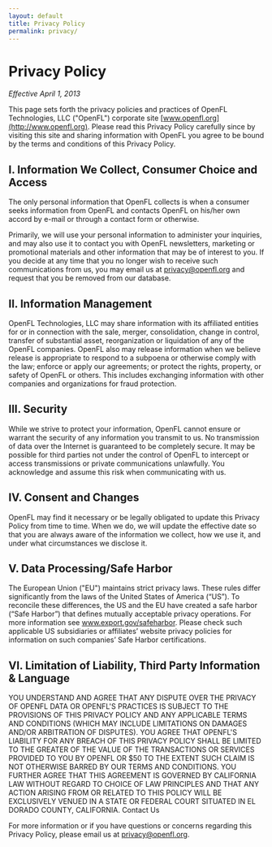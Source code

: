 ```yaml
---
layout: default
title: Privacy Policy
permalink: privacy/
---
```


# Privacy Policy

_Effective April 1, 2013_

This page sets forth the privacy policies and practices of OpenFL Technologies, LLC ("OpenFL") corporate site [www.openfl.org](http://www.openfl.org). Please read this Privacy Policy carefully since by visiting this site and sharing information with OpenFL you agree to be bound by the terms and conditions of this Privacy Policy.

## I. Information We Collect, Consumer Choice and Access

The only personal information that OpenFL collects is when a consumer seeks information from OpenFL and contacts OpenFL on his/her own accord by e-mail or through a contact form or otherwise.

Primarily, we will use your personal information to administer your inquiries, and may also use it to contact you with OpenFL newsletters, marketing or promotional materials and other information that may be of interest to you. If you decide at any time that you no longer wish to receive such communications from us, you may email us at [privacy@openfl.org](mailto:privacy@openfl.org) and request that you be removed from our database.

## II. Information Management

OpenFL Technologies, LLC may share information with its affiliated entities for or in connection with the sale, merger, consolidation, change in control, transfer of substantial asset, reorganization or liquidation of any of the OpenFL companies. OpenFL also may release information when we believe release is appropriate to respond to a subpoena or otherwise comply with the law; enforce or apply our agreements; or protect the rights, property, or safety of OpenFL or others. This includes exchanging information with other companies and organizations for fraud protection.

## III. Security

While we strive to protect your information, OpenFL cannot ensure or warrant the security of any information you transmit to us. No transmission of data over the Internet is guaranteed to be completely secure. It may be possible for third parties not under the control of OpenFL to intercept or access transmissions or private communications unlawfully. You acknowledge and assume this risk when communicating with us.

## IV. Consent and Changes

OpenFL may find it necessary or be legally obligated to update this Privacy Policy from time to time. When we do, we will update the effective date so that you are always aware of the information we collect, how we use it, and under what circumstances we disclose it.

## V. Data Processing/Safe Harbor

The European Union ("EU") maintains strict privacy laws. These rules differ significantly from the laws of the United States of America (“US”). To reconcile these differences, the US and the EU have created a safe harbor (“Safe Harbor”) that defines mutually acceptable privacy operations. For more information see www.export.gov/safeharbor. Please check such applicable US subsidiaries or affiliates’ website privacy policies for information on such companies’ Safe Harbor certifications.

## VI. Limitation of Liability, Third Party Information & Language

YOU UNDERSTAND AND AGREE THAT ANY DISPUTE OVER THE PRIVACY OF OPENFL DATA OR OPENFL'S PRACTICES IS SUBJECT TO THE PROVISIONS OF THIS PRIVACY POLICY AND ANY APPLICABLE TERMS AND CONDITIONS (WHICH MAY INCLUDE LIMITATIONS ON DAMAGES AND/OR ARBITRATION OF DISPUTES). YOU AGREE THAT OPENFL'S LIABILITY FOR ANY BREACH OF THIS PRIVACY POLICY SHALL BE LIMITED TO THE GREATER OF THE VALUE OF THE TRANSACTIONS OR SERVICES PROVIDED TO YOU BY OPENFL OR $50 TO THE EXTENT SUCH CLAIM IS NOT OTHERWISE BARRED BY OUR TERMS AND CONDITIONS. YOU FURTHER AGREE THAT THIS AGREEMENT IS GOVERNED BY CALIFORNIA LAW WITHOUT REGARD TO CHOICE OF LAW PRINCIPLES AND THAT ANY ACTION ARISING FROM OR RELATED TO THIS POLICY WILL BE EXCLUSIVELY VENUED IN A STATE OR FEDERAL COURT SITUATED IN EL DORADO COUNTY, CALIFORNIA.
Contact Us

For more information or if you have questions or concerns regarding this Privacy Policy, please email us at [privacy@openfl.org](mailto:privacy@openfl.org).
